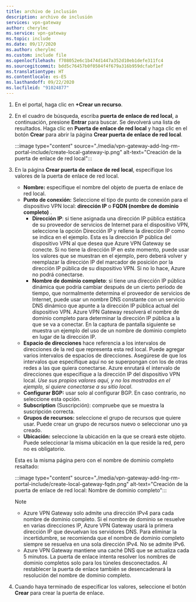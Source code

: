 ```yaml
---
title: archivo de inclusión
description: archivo de inclusión
services: vpn-gateway
author: cherylmc
ms.service: vpn-gateway
ms.topic: include
ms.date: 09/17/2020
ms.author: cherylmc
ms.custom: include file
ms.openlocfilehash: f708052e6c1b474d1447a352d10eb1defe311fc4
ms.sourcegitcommit: bdd5c76457b0f0504f4f679a316b959dcfabf1ef
ms.translationtype: HT
ms.contentlocale: es-ES
ms.lasthandoff: 09/22/2020
ms.locfileid: "91024877"
---
```

1. En el portal, haga clic en **+Crear un recurso**.
2. En el cuadro de búsqueda, escriba **puerta de enlace de red local**, a continuación, presione **Entrar** para buscar. Se devolverá una lista de resultados. Haga clic en **Puerta de enlace de red local** y haga clic en el botón **Crear** para abrir la página **Crear puerta de enlace de red local**.

   :::image type="content" source="./media/vpn-gateway-add-lng-rm-portal-include/create-local-gateway-ip.png" alt-text="Creación de la puerta de enlace de red local":::

3. En la página **Crear puerta de enlace de red local**, especifique los valores de la puerta de enlace de red local.

   - **Nombre:** especifique el nombre del objeto de puerta de enlace de red local.
   - **Punto de conexión:** Seleccione el tipo de punto de conexión para el dispositivo VPN local: **dirección IP** o **FQDN (nombre de dominio completo)** .
      - **Dirección IP**: si tiene asignada una dirección IP pública estática de su proveedor de servicios de Internet para el dispositivo VPN, seleccione la opción Dirección IP y rellene la dirección IP como se indica en el ejemplo. Esta es la dirección IP pública del dispositivo VPN al que desea que Azure VPN Gateway se conecte. Si no tiene la dirección IP en este momento, puede usar los valores que se muestran en el ejemplo, pero deberá volver y reemplazar la dirección IP del marcador de posición por la dirección IP pública de su dispositivo VPN. Si no lo hace, Azure no podrá conectarse.
      - **Nombre de dominio completo**: si tiene una dirección IP pública dinámica que podría cambiar después de un cierto período de tiempo, que normalmente determina el proveedor de servicios de Internet, puede usar un nombre DNS constante con un servicio DNS dinámico que apunte a la dirección IP pública actual del dispositivo VPN. Azure VPN Gateway resolverá el nombre de dominio completo para determinar la dirección IP pública a la que se va a conectar. En la captura de pantalla siguiente se muestra un ejemplo del uso de un nombre de dominio completo en lugar de la dirección IP.
   - **Espacio de direcciones** hace referencia a los intervalos de direcciones de la red que representa esta red local. Puede agregar varios intervalos de espacios de direcciones. Asegúrese de que los intervalos que especifique aquí no se superpongan con los de otras redes a las que quiera conectarse. Azure enrutará el intervalo de direcciones que especifique a la dirección IP del dispositivo VPN local. *Use sus propios valores aquí, y no los mostrados en el ejemplo, si quiere conectarse a su sitio local*.
   - **Configurar BGP:** usar solo al configurar BGP. En caso contrario, no seleccione esta opción.
   - **Subscription** (Suscripción): compruebe que se muestra la suscripción correcta.
   - **Grupos de recursos:** seleccione el grupo de recursos que quiere usar. Puede crear un grupo de recursos nuevo o seleccionar uno ya creado.
   - **Ubicación:** seleccione la ubicación en la que se creará este objeto. Puede seleccionar la misma ubicación en la que reside la red, pero no es obligatorio.

    Esta es la misma página pero con el nombre de dominio completo resaltado:
   
   :::image type="content" source="./media/vpn-gateway-add-lng-rm-portal-include/create-local-gateway-fqdn.png" alt-text="Creación de la puerta de enlace de red local: Nombre de dominio completo":::
   
   > [!NOTE]
   >
   > * Azure VPN Gateway solo admite una dirección IPv4 para cada nombre de dominio completo. Si el nombre de dominio se resuelve en varias direcciones IP, Azure VPN Gateway usará la primera dirección IP que devuelvan los servidores DNS. Para eliminar la incertidumbre, se recomienda que el nombre de dominio completo siempre se resuelva en una sola dirección IPv4. No se admite IPv6.
   > * Azure VPN Gateway mantiene una caché DNS que se actualiza cada 5 minutos. La puerta de enlace intenta resolver los nombres de dominio completos solo para los túneles desconectados. Al restablecer la puerta de enlace también se desencadenará la resolución del nombre de dominio completo.
   >

4. Cuando haya terminado de especificar los valores, seleccione el botón **Crear** para crear la puerta de enlace.
